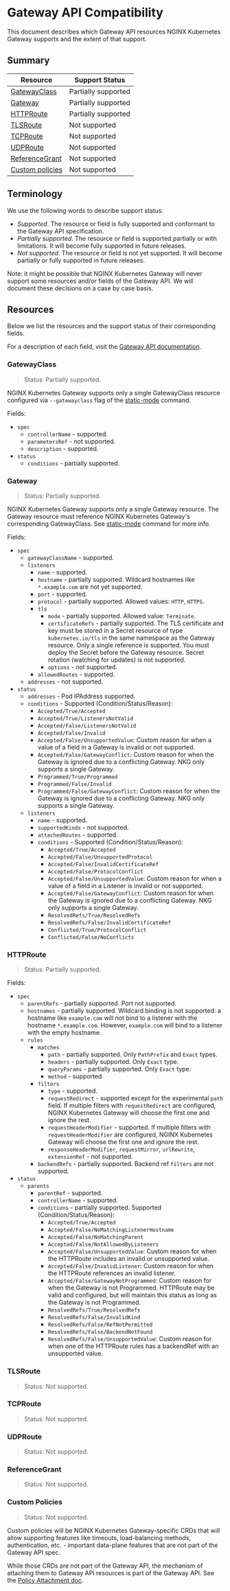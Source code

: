 # Gateway API Compatibility

This document describes which Gateway API resources NGINX Kubernetes Gateway supports and the extent of that support.

## Summary

| Resource | Support Status |
|-|-|
| [GatewayClass](#gatewayclass) | Partially supported |
| [Gateway](#gateway) | Partially supported |
| [HTTPRoute](#httproute) | Partially supported |
| [TLSRoute](#tlsroute) | Not supported |
| [TCPRoute](#tcproute) | Not supported |
| [UDPRoute](#udproute) | Not supported |
| [ReferenceGrant](#referencegrant) |  Not supported |
| [Custom policies](#custom-policies) | Not supported |

## Terminology

We use the following words to describe support status:
- *Supported*. The resource or field is fully supported and conformant to the Gateway API specification.
- *Partially supported*. The resource or field is supported partially or with limitations. It will become fully supported in future releases.
- *Not supported*. The resource or field is not yet supported. It will become partially or fully supported in future releases.

Note: it might be possible that NGINX Kubernetes Gateway will never support some resources and/or fields of the Gateway API. We will document these decisions on a case by case basis.

## Resources

Below we list the resources and the support status of their corresponding fields. 

For a description of each field, visit the [Gateway API documentation](https://gateway-api.sigs.k8s.io/references/spec/). 

### GatewayClass 

> Status: Partially supported. 

NGINX Kubernetes Gateway supports only a single GatewayClass resource configured via `--gatewayclass` flag
of the [static-mode](./cli-help.md#static-mode) command.

Fields:
* `spec`
    * `controllerName` - supported.
    * `parametersRef` - not supported.
    * `description` - supported.
* `status`
    * `conditions` - partially supported.

### Gateway

> Status: Partially supported.

NGINX Kubernetes Gateway supports only a single Gateway resource. The Gateway resource must reference NGINX Kubernetes Gateway's corresponding GatewayClass.
See [static-mode](./cli-help.md#static-mode) command for more info.

Fields:
* `spec`
    * `gatewayClassName` - supported.
    * `listeners`
        * `name` - supported.
        * `hostname` - partially supported. Wildcard hostnames like `*.example.com` are not yet supported.
        * `port` - supported. 
        * `protocol` - partially supported. Allowed values: `HTTP`, `HTTPS`.
        * `tls`
          * `mode` - partially supported. Allowed value: `Terminate`.
          * `certificateRefs` - partially supported. The TLS certificate and key must be stored in a Secret resource of type `kubernetes.io/tls` in the same namespace as the Gateway resource. Only a single reference is supported. You must deploy the Secret before the Gateway resource. Secret rotation (watching for updates) is not supported.
          * `options` - not supported.
        * `allowedRoutes` - supported.
    * `addresses` - not supported.
* `status`
  * `addresses` - Pod IPAddress supported.
  * `conditions` - Supported (Condition/Status/Reason):
    * `Accepted/True/Accepted`
    * `Accepted/True/ListenersNotValid`
    * `Accepted/False/ListenersNotValid`
    * `Accepted/False/Invalid`
    * `Accepted/False/UnsupportedValue`: Custom reason for when a value of a field in a Gateway is invalid or not supported.
    * `Accepted/False/GatewayConflict`: Custom reason for when the Gateway is ignored due to a conflicting Gateway. NKG only supports a single Gateway.
    * `Programmed/True/Programmed`
    * `Programmed/False/Invalid`
    * `Programmed/False/GatewayConflict`: Custom reason for when the Gateway is ignored due to a conflicting Gateway. NKG only supports a single Gateway.
  * `listeners`
    * `name` - supported.
    * `supportedKinds` - not supported.
    * `attachedRoutes` - supported.
    * `conditions` - Supported (Condition/Status/Reason):
      * `Accepted/True/Accepted`
      * `Accepted/False/UnsupportedProtocol`
      * `Accepted/False/InvalidCertificateRef`
      * `Accepted/False/ProtocolConflict`
      * `Accepted/False/UnsupportedValue`: Custom reason for when a value of a field in a Listener is invalid or not supported.
      * `Accepted/False/GatewayConflict`: Custom reason for when the Gateway is ignored due to a conflicting Gateway. NKG only supports a single Gateway.
      * `ResolvedRefs/True/ResolvedRefs`
      * `ResolvedRefs/False/InvalidCertificateRef`
      * `Conflicted/True/ProtocolConflict`
      * `Conflicted/False/NoConflicts`

### HTTPRoute

> Status: Partially supported.

Fields:
* `spec`
  * `parentRefs` - partially supported. Port not supported.
  * `hostnames` - partially supported. Wildcard binding is not supported: a hostname like `example.com` will not bind to a listener with the hostname `*.example.com`. However, `example.com` will bind to a listener with the empty hostname.
  * `rules`
    * `matches`
      * `path` - partially supported. Only `PathPrefix` and `Exact` types.
      * `headers` - partially supported. Only `Exact` type.
      * `queryParams` - partially supported. Only `Exact` type.
      * `method` -  supported.
    * `filters`
        * `type` - supported.
        * `requestRedirect` - supported except for the experimental `path` field. If multiple filters with `requestRedirect` are configured, NGINX Kubernetes Gateway will choose the first one and ignore the rest.
        * `requestHeaderModifier` - supported. If multiple filters with `requestHeaderModifier` are configured, NGINX Kubernetes Gateway will choose the first one and ignore the rest.
        * `responseHeaderModifier`, `requestMirror`, `urlRewrite`, `extensionRef` - not supported.
    * `backendRefs` - partially supported. Backend ref `filters` are not supported.
* `status`
  * `parents`
    * `parentRef` - supported.
    * `controllerName` - supported.
    * `conditions` - partially supported. Supported (Condition/Status/Reason):
        *  `Accepted/True/Accepted`
        *  `Accepted/False/NoMatchingListenerHostname`
        *  `Accepted/False/NoMatchingParent`
        *  `Accepted/False/NotAllowedByListeners`
        *  `Accepted/False/UnsupportedValue`: Custom reason for when the HTTPRoute includes an invalid or unsupported value.
        *  `Accepted/False/InvalidListener`: Custom reason for when the HTTPRoute references an invalid listener.
        *  `Accepted/False/GatewayNotProgrammed`: Custom reason for when the Gateway is not Programmed. HTTPRoute may be valid and configured, but will maintain this status as long as the Gateway is not Programmed.
        *  `ResolvedRefs/True/ResolvedRefs`
        *  `ResolvedRefs/False/InvalidKind`
        *  `ResolvedRefs/False/RefNotPermitted`
        *  `ResolvedRefs/False/BackendNotFound`
        *  `ResolvedRefs/False/UnsupportedValue`: Custom reason for when one of the HTTPRoute rules has a backendRef with an unsupported value.

### TLSRoute

> Status: Not supported.

### TCPRoute

> Status: Not supported.

### UDPRoute

> Status: Not supported.

### ReferenceGrant

> Status: Not supported.

### Custom Policies

> Status: Not supported.

Custom policies will be NGINX Kubernetes Gateway-specific CRDs that will allow supporting features like timeouts, load-balancing methods, authentication, etc. - important data-plane features that are not part of the Gateway API spec.

While those CRDs are not part of the Gateway API, the mechanism of attaching them to Gateway API resources is part of the Gateway API. See the [Policy Attachment doc](https://gateway-api.sigs.k8s.io/references/policy-attachment/).
